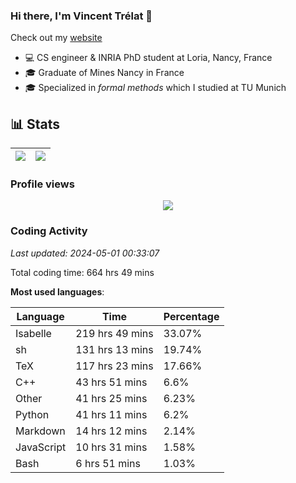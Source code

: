 ### Hi there, I'm Vincent Trélat 👋

Check out my [website](https://vtrelat.github.io)

-   💻 CS engineer & INRIA PhD student at Loria, Nancy, France
-   🎓 Graduate of Mines Nancy in France
-   🎓 Specialized in _formal methods_ which I studied at TU Munich

## 📊 **Stats**

| <img align="center" src="https://readme-stats.clckblog.space/api?username=VTrelat&show_icons=true&include_all_commits=true&theme=tokyonight&hide_border=true" /> | <img align="center" src="https://readme-stats.clckblog.space/api/top-langs/?username=VTrelat&layout=compact&theme=tokyonight&hide_border=true" /> |
| ---------------------------------------------------------------------------------------------------------------------------------------------------------------- | ------------------------------------------------------------------------------------------------------------------------------------------------- |

### Profile views

<p align="center">
 <img src="https://profile-counter.glitch.me/VTrelat/count.svg" />
</p>

<!--automations-->
### Coding Activity
_Last updated: 2024-05-01 00:33:07_

Total coding time: 664 hrs 49 mins

**Most used languages**:

| Language | Time | Percentage |
| ------------- | ------------- | ------------- |
| Isabelle | 219 hrs 49 mins | 33.07% |
| sh | 131 hrs 13 mins | 19.74% |
| TeX | 117 hrs 23 mins | 17.66% |
| C++ | 43 hrs 51 mins | 6.6% |
| Other | 41 hrs 25 mins | 6.23% |
| Python | 41 hrs 11 mins | 6.2% |
| Markdown | 14 hrs 12 mins | 2.14% |
| JavaScript | 10 hrs 31 mins | 1.58% |
| Bash | 6 hrs 51 mins | 1.03% |

